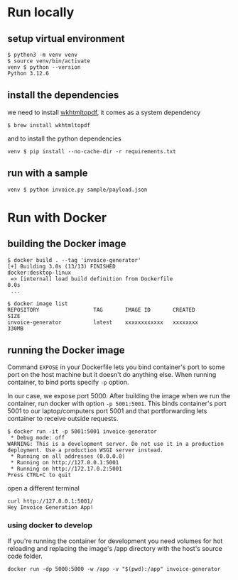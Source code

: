 # Run locally

## setup virtual environment

```
$ python3 -m venv venv
$ source venv/bin/activate
venv $ python --version
Python 3.12.6
```

## install the dependencies

we need to install [wkhtmltopdf](https://wkhtmltopdf.org/), it comes as a system dependency
```
$ brew install wkhtmltopdf
```

and to install the python dependencies

```
venv $ pip install --no-cache-dir -r requirements.txt
```

## run with a sample

```
venv $ python invoice.py sample/payload.json
```

# Run with Docker

## building the Docker image

```
$ docker build . --tag 'invoice-generator'
[+] Building 3.0s (13/13) FINISHED                                   docker:desktop-linux
 => [internal] load build definition from Dockerfile                                 0.0s
 ...
```

```
$ docker image list
REPOSITORY                 TAG       IMAGE ID       CREATED              SIZE
invoice-generator          latest    xxxxxxxxxxxx   xxxxxxxx             330MB
```

## running the Docker image

Command `EXPOSE` in your Dockerfile lets you bind container's port to some port on the host machine but it doesn't do anything else. When running container, to bind ports specify `-p` option.

In our case, we expose port 5000. After building the image when we run the container, run docker with option `-p 5001:5001`. This binds container's port 5001 to our laptop/computers port 5001 and that portforwarding lets container to receive outside requests.

```
$ docker run -it -p 5001:5001 invoice-generator
 * Debug mode: off
WARNING: This is a development server. Do not use it in a production deployment. Use a production WSGI server instead.
 * Running on all addresses (0.0.0.0)
 * Running on http://127.0.0.1:5001
 * Running on http://172.17.0.2:5001
Press CTRL+C to quit
```

open a different terminal
```
curl http://127.0.0.1:5001/
Hey Invoice Generation App!
```

### using docker to develop

If you're running the container for development you need volumes for hot reloading and replacing the image's /app directory with the host's source code folder.

```
docker run -dp 5000:5000 -w /app -v "$(pwd):/app" invoice-generator
```

